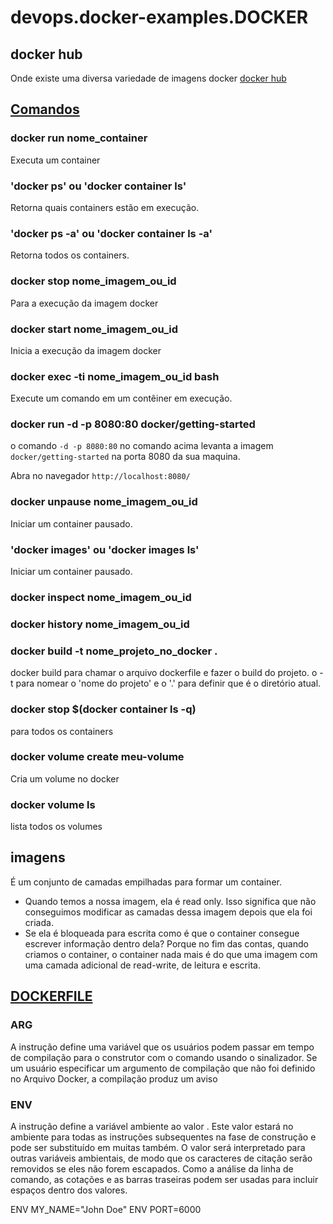 # devops.docker-examples.DOCKER

## docker hub

Onde existe uma diversa variedade de imagens docker [docker hub](https://hub.docker.com/)

## [Comandos](https://docs.docker.com/engine/reference/run/)

### docker run nome_container

Executa um container

### 'docker ps' ou 'docker container ls'

Retorna quais containers estão em execução.

### 'docker ps -a' ou 'docker container ls -a'

Retorna todos os containers.

### docker stop nome_imagem_ou_id

Para a execução da imagem docker

### docker start nome_imagem_ou_id

Inicia a execução da imagem docker

### docker exec -ti nome_imagem_ou_id bash

Execute um comando em um contêiner em execução.

### docker run -d -p 8080:80 docker/getting-started

o comando `-d -p 8080:80` no comando acima levanta a imagem `docker/getting-started` na porta 8080 da sua maquina.

Abra no navegador `http://localhost:8080/`

### docker unpause nome_imagem_ou_id

Iniciar um container pausado.

### 'docker images' ou 'docker images ls'

Iniciar um container pausado.

### docker inspect nome_imagem_ou_id

### docker history nome_imagem_ou_id

### docker build -t nome_projeto_no_docker .

docker build para chamar o arquivo dockerfile e fazer o build do projeto.
o -t para nomear o 'nome do projeto' e o '.' para definir que é o diretório atual. 

### docker stop $(docker container ls -q)

para todos os containers

### docker volume create meu-volume

Cria um volume no docker

### docker volume ls

lista todos os volumes

## imagens

É um conjunto de camadas empilhadas para formar um container.

- Quando temos a nossa imagem, ela é read only. Isso significa que não conseguimos modificar as camadas dessa imagem depois que ela foi criada.
- Se ela é bloqueada para escrita como é que o container consegue escrever informação dentro dela? Porque no fim das contas, quando criamos o container, o container nada mais é do que uma imagem com uma camada adicional de read-write, de leitura e escrita.


## [DOCKERFILE](https://docs.docker.com/engine/reference/builder/#usage)

### ARG 

A instrução define uma variável que os usuários podem passar em tempo de compilação para o construtor com o comando usando o sinalizador. Se um usuário especificar um argumento de compilação que não foi definido no Arquivo Docker, a compilação produz um aviso

### ENV

A instrução define a variável ambiente ao valor . Este valor estará no ambiente para todas as instruções subsequentes na fase de construção e pode ser substituído em muitas também. O valor será interpretado para outras variáveis ambientais, de modo que os caracteres de citação serão removidos se eles não forem escapados. Como a análise da linha de comando, as cotações e as barras traseiras podem ser usadas para incluir espaços dentro dos valores.

ENV MY_NAME="John Doe"
ENV PORT=6000

